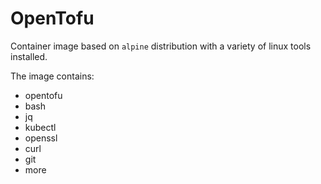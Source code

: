 # OpenTofu

Container image based on `alpine` distribution with a variety of linux tools installed.

The image contains:

- opentofu
- bash
- jq
- kubectl
- openssl
- curl
- git
- more
